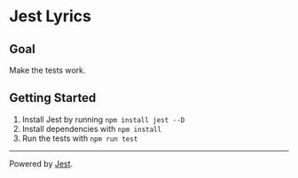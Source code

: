 # Jest Lyrics

## Goal

Make the tests work.

## Getting Started

1. Install Jest by running `npm install jest --D`
2. Install dependencies with `npm install`
3. Run the tests with `npm run test`

---

Powered by [Jest](https://jestjs.io/).